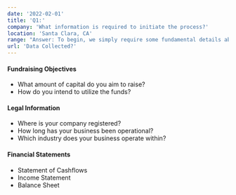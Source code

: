 ```yaml
---
date: '2022-02-01'
title: 'Q1:'
company: 'What information is required to initiate the process?'
location: 'Santa Clara, CA'
range: "Answer: To begin, we simply require some fundamental details about your company to customize the funding options according to your requirements. Here's the information we'll request:"
url: 'Data Collected?'
---
```


#### Fundraising Objectives

- What amount of capital do you aim to raise?
- How do you intend to utilize the funds?

#### Legal Information

- Where is your company registered?
- How long has your business been operational?
- Which industry does your business operate within?

#### Financial Statements

- Statement of Cashflows
- Income Statement
- Balance Sheet
